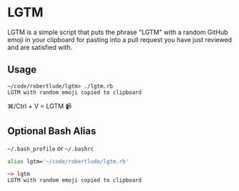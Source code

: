 # LGTM

LGTM is a simple script that puts the phrase "LGTM" with a random GitHub emoji
in your clipboard for pasting into a pull request you have just reviewed and
are satisfied with.

## Usage

```
~/code/robertlude/lgtm> ./lgtm.rb
LGTM with random emoji copied to clipboard
```

&#8984;/Ctrl + V = LGTM :video_camera:

## Optional Bash Alias

`~/.bash_profile` or `~/.bashrc`
```bash
alias lgtm='~/code/robertlude/lgtm.rb'
```

```
~> lgtm
LGTM with random emoji copied to clipboard
```
